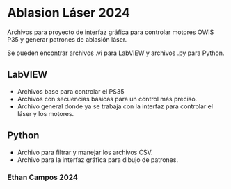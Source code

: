 # Ablasion Láser 2024
Archivos para proyecto de interfaz gráfica para controlar motores OWIS P35 y generar patrones de ablasión láser.  

Se pueden encontrar archivos .vi para LabVIEW y archivos .py para Python. 

## LabVIEW
 * Archivos base para controlar el PS35
 * Archivos con secuencias básicas para un control más preciso.
 * Archivo general donde ya se trabaja con la interfaz para controlar el láser y los motores.

## Python
 * Archivo para filtrar y manejar los archivos CSV.
 * Archivo para la interfaz gráfica para dibujo de patrones.

### Ethan Campos 2024
